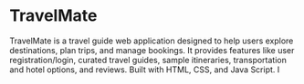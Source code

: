 # TravelMate
TravelMate is a travel guide web application designed to help users explore destinations, plan trips, and manage bookings. It provides features like user registration/login, curated travel guides, sample itineraries, transportation and hotel options, and reviews. Built with HTML, CSS, and Java Script. I
